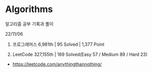 # Algorithms

알고리즘 공부 기록과 풀이

22/11/06

1. 프로그래머스 6,981th | 95 Solved | 1,377 Point

2. LeetCode 327,155th | 169 Solved(Easy 57 / Medium 89 / Hard 23)
- https://leetcode.com/anythingthannothing/

